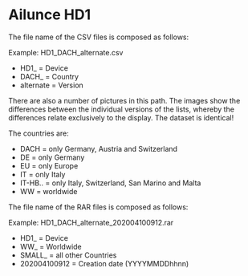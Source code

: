 # Ailunce HD1 #

The file name of the CSV files is composed as follows:

Example: HD1_DACH_alternate.csv

- HD1_			=	Device
- DACH_			=	Country
- alternate		=	Version

There are also a number of pictures in this path.
The images show the differences between the individual versions of the lists, whereby the differences relate exclusively to the display. 
The dataset is identical!

The countries are:

- DACH			=	only Germany, Austria and Switzerland
- DE			=	only Germany
- EU			=	only Europe
- IT			=	only Italy
- IT-HB..		=	only Italy, Switzerland, San Marino and Malta
- WW			=	worldwide

The file name of the RAR files is composed as follows:

Example: HD1_DACH_alternate_202004100912.rar

- HD1_			=	Device
- WW_			=	Worldwide
- SMALL_		=	all other Countries
- 202004100912	=	Creation date (YYYYMMDDhhnn)

